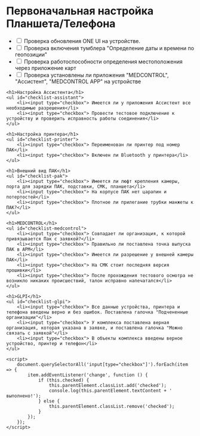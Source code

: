 <!DOCTYPE html>
<html lang="ru">
<head>
    <meta charset="UTF-8">
    <meta name="viewport" content="width=device-width, initial-scale=1.0">
    <link rel="stylesheet" href="styles.css">
   </head>
<body>
    <h1>Первоначальная настройка Планшета/Телефона</h1>
    <ul id="checklist-phone">
        <li><input type="checkbox"> Проверка обновления ONE UI на устройстве.</li>
        <li><input type="checkbox"> Проверка включения тумблера "Определение даты и времени по геопозиции"</li>
        <li><input type="checkbox"> Проверка работоспособности определения местоположения через приложение карт</li>
        <li><input type="checkbox"> Проверка установлены ли приложения "MEDCONTROL", "Ассистент", "MEDCONTROL APP" на устройстве</li>
    </ul>

    <h1>Настройка Ассистента</h1>
    <ul id="checklist-assistant">
        <li><input type="checkbox"> Имеется ли у приложения Ассистент все необходимые разрешения</li>
        <li><input type="checkbox"> Провести тестовое подключение к устройству и проверить исправность работы соединения</li>
    </ul>

    <h1>Настройка принтера</h1>
    <ul id="checklist-printer">
        <li><input type="checkbox"> Переименован ли принтер под номер ПАК</li>
        <li><input type="checkbox"> Включен ли Bluetooth у принтера</li>
    </ul>

    <h1>Внешний вид ПАК</h1>
    <ul id="checklist-pak">
        <li><input type="checkbox"> Имеется ли люфт крепления камеры, порта для зарядки ПАК, подставки, СМК, планшета</li>
        <li><input type="checkbox"> На корпусе ПАК нет царапин и потертостей</li>
        <li><input type="checkbox"> Плотное ли прилегание трубки манжеты к ПАК?</li>
    </ul>

    <h1>MEDCONTROL</h1>
    <ul id="checklist-medcontrol">
        <li><input type="checkbox"> Совпадает ли организация, к которой привязывается Пак с заявкой?</li>
        <li><input type="checkbox"> Правильно ли поставлена точка выпуска ПАК в АРМ</li>
        <li><input type="checkbox"> Имеется ли разрешение у внешней камеры ПАК</li>
        <li><input type="checkbox"> На СМК стоит последняя версия прошивки</li>
        <li><input type="checkbox"> После прохождения тестового осмотра не возникло никаких происшествий, талон исправно напечатался</li>
    </ul>

    <h1>GLPI</h1>
    <ul id="checklist-glpi">
        <li><input type="checkbox"> Все данные устройства, принтера и телефона введены верно и без ошибок. Поставлена галочка "Подчененные организации"</li>
        <li><input type="checkbox"> У комплекса поставлена верная организация, которая указана в заявке, и поставлена галочка "Можно связать с заявкой"</li>
        <li><input type="checkbox"> В объекты комплекса введены верное устройство, принтер и телефон</li>
    </ul>

    <script>
        document.querySelectorAll('input[type="checkbox"]').forEach(item => {
            item.addEventListener('change', function () {
                if (this.checked) {
                    this.parentElement.classList.add('checked');
                    console.log(this.parentElement.textContent + ' выполнено!');
                } else {
                    this.parentElement.classList.remove('checked');
                }
            });
        });
    </script>
</body>
</html>
